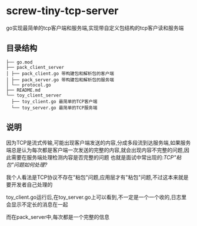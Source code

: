 # screw-tiny-tcp-server

go实现最简单的tcp客户端和服务端,实现带自定义包结构的tcp客户读和服务端

## 目录结构

```
├── go.mod
├── pack_client_server
│ ├── pack_client.go 带构建包和解析包的客户端
│ ├── pack_server.go 带构建包和解析包的服务端
│ └── protocol.go
├── README.md
└── toy_client_server
  ├── toy_client.go 最简单的TCP客户端
  └── toy_server.go 最简单的TCP服务端
```

## 说明

因为TCP是流式传输,可能出现客户端发送的内容,分成多段流到达服务端,如果服务端总是认为每次都是客户端一次发送的完整的内容,就会出现内容不完整的问题,因此需要在服务端处理检测内容是否完整的问题
也就是面试中常出现的:*TCP"粘包"问题如何处理?*

我个人看法是TCP协议不存在"粘包"问题,应用层才有"粘包"问题,不过这本来就是要开发者自己处理的

toy_client.go运行后,在toy_server.go上可以看到,不一定是一个一个收的,日志里会显示不定长的消息在一起

而在pack_server中,每次都是一个完整的信息


